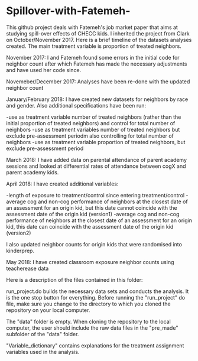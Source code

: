 # Spillover-with-Fatemeh-


This github project deals with Fatemeh's job market paper that aims at studying spill-over effects of CHECC kids. I inherited the project from Clark on October/November 2017. Here is a brief timeline of the datasets analyses created. The main treatment variable is proportion of treated neighbors.

November 2017:  I and Fatemeh found some errors in the initial code for neighbor count after which Fatemeh has made the necessary adjustments and have used her code since. 

Novemeber/December 2017: Analyses have been re-done with the updated neighbor count

January/February 2018: I have created new datasets for neighbors by race and gender. Also additional specifications have been run:

-use as treatment variable number of treated neighbors (rather than the initial proportion of treated neighbors) and control for total number of neighbors
-use as treatment variables number of treated neighbors but exclude pre-assessment periodm also controlling for total number of neighbors
-use as treatment variable proportion of treated neighbors, but exclude pre-assessment period

March 2018: I have added data on parental attendance of parent academy sessions and looked at differential rates of attendance between cogX and parent academy kids. 

April 2018: I have created additional variables:

-length of exposure to treatment/control since entering treatment/control
-average cog and non-cog performance of neighbors at the closest date of an assessment for an origin kid, but this date cannot coincide with the assessment date of the origin kid (version1)
-average cog and non-cog performance of neighbors at the closest date of an assessment for an origin kid, this date can coincide with the assessment date of the origin kid (version2)

I also updated neighbor counts for origin kids that were randomised into kinderprep.

May 2018: I have created classroom exposure neighbor counts using teacherease data

Here is a description of the files contained in this folder: 

run_project.do builds the necessary data sets and conducts the analysis. It is the one stop button for everything.
Before running the "run_project" do file, make sure you change to the directory to which you cloned the repository on your local computer. 

The "data" folder is empty. When cloning the repository to the local computer, the user should include the raw data files in the "pre_made" subfolder of the "data" folder.

"Variable_dictionary" contains explanations for the treatment assignment variables used in the analysis.



